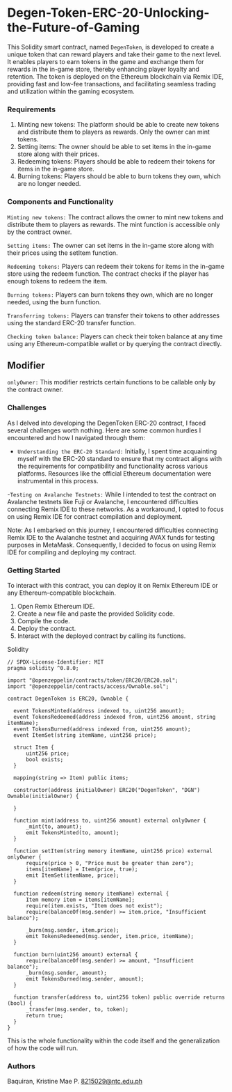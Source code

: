 # Degen-Token-ERC-20-Unlocking-the-Future-of-Gaming

This Solidity smart contract, named `DegenToken`, is developed to create a unique token that can reward players and take their game to the next level. It enables players to earn tokens in the game and exchange them for rewards in the in-game store, thereby enhancing player loyalty and retention. The token is deployed on the Ethereum blockchain via Remix IDE, providing fast and low-fee transactions, and facilitating seamless trading and utilization within the gaming ecosystem.

### Requirements 

1. Minting new tokens: The platform should be able to create new tokens and distribute them to players as rewards. Only the owner can mint tokens.
2. Setting items: The owner should be able to set items in the in-game store along with their prices.
3. Redeeming tokens: Players should be able to redeem their tokens for items in the in-game store.
4. Burning tokens: Players should be able to burn tokens they own, which are no longer needed.

### Components and Functionality
`Minting new tokens:` The contract allows the owner to mint new tokens and distribute them to players as rewards. The mint function is accessible only by the contract owner.

`Setting items:` The owner can set items in the in-game store along with their prices using the setItem function.

`Redeeming tokens:` Players can redeem their tokens for items in the in-game store using the redeem function. The contract checks if the player has enough tokens to redeem the item.

`Burning tokens:` Players can burn tokens they own, which are no longer needed, using the burn function.

`Transferring tokens:` Players can transfer their tokens to other addresses using the standard ERC-20 transfer function.

`Checking token balance:` Players can check their token balance at any time using any Ethereum-compatible wallet or by querying the contract directly.

## Modifier
`onlyOwner:` This modifier restricts certain functions to be callable only by the contract owner.

### Challenges
As I delved into developing the DegenToken ERC-20 contract, I faced several challenges worth nothing. Here are some common hurdles I encountered and how I navigated through them:

- `Understanding the ERC-20 Standard:` Initially, I spent time acquainting myself with the ERC-20 standard to ensure that my contract aligns with the requirements for compatibility and functionality across various platforms. Resources like the official Ethereum documentation were instrumental in this process.

-`Testing on Avalanche Testnets:` While I intended to test the contract on Avalanche testnets like Fuji or Avalanche, I encountered difficulties connecting Remix IDE to these networks. As a workaround, I opted to focus on using Remix IDE for contract compilation and deployment.

Note:
As I embarked on this journey, I encountered difficulties connecting Remix IDE to the Avalanche testnet and acquiring AVAX funds for testing purposes in MetaMask. Consequently, I decided to focus on using Remix IDE for compiling and deploying my contract.


### Getting Started

To interact with this contract, you can deploy it on Remix Ethereum IDE or any Ethereum-compatible blockchain.
1. Open Remix Ethereum IDE.
2. Create a new file and paste the provided Solidity code.
3. Compile the code.
4. Deploy the contract.
5. Interact with the deployed contract by calling its functions.

Solidity
  ``` Solidity
// SPDX-License-Identifier: MIT
pragma solidity ^0.8.0;

import "@openzeppelin/contracts/token/ERC20/ERC20.sol";
import "@openzeppelin/contracts/access/Ownable.sol";

contract DegenToken is ERC20, Ownable {

    event TokensMinted(address indexed to, uint256 amount);
    event TokensRedeemed(address indexed from, uint256 amount, string itemName);
    event TokensBurned(address indexed from, uint256 amount);
    event ItemSet(string itemName, uint256 price);

    struct Item {
        uint256 price;
        bool exists;
    }

    mapping(string => Item) public items;

    constructor(address initialOwner) ERC20("DegenToken", "DGN") Ownable(initialOwner) {
       
    }

    function mint(address to, uint256 amount) external onlyOwner {
        _mint(to, amount);
        emit TokensMinted(to, amount);
    }

    function setItem(string memory itemName, uint256 price) external onlyOwner {
        require(price > 0, "Price must be greater than zero");
        items[itemName] = Item(price, true);
        emit ItemSet(itemName, price);
    }

    function redeem(string memory itemName) external {
        Item memory item = items[itemName];
        require(item.exists, "Item does not exist");
        require(balanceOf(msg.sender) >= item.price, "Insufficient balance");
        
        _burn(msg.sender, item.price);
        emit TokensRedeemed(msg.sender, item.price, itemName);
    }

    function burn(uint256 amount) external {
        require(balanceOf(msg.sender) >= amount, "Insufficient balance");
        _burn(msg.sender, amount);
        emit TokensBurned(msg.sender, amount);
    }

    function transfer(address to, uint256 token) public override returns (bool) {
        _transfer(msg.sender, to, token);
        return true;
    }
}

```

This is the whole functionality within the code itself and the generalization of how the code will run.

### Authors

Baquiran, Kristine Mae P. 
8215029@ntc.edu.ph



